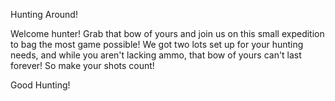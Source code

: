 Hunting Around!


Welcome hunter! Grab that bow of yours and join us on this small expedition to bag the most game possible!
We got two lots set up for your hunting needs, and while you aren't lacking ammo, that bow of yours can't last forever!
So make your shots count!

Good Hunting!
